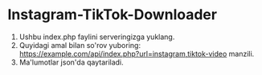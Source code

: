 # Instagram-TikTok-Downloader

1. Ushbu index.php faylini serveringizga yuklang.
2. Quyidagi amal bilan so'rov yuboring: https://example.com/api/index.php?url=instagram,tiktok-video manzili.
4. Ma'lumotlar json'da qaytariladi.
